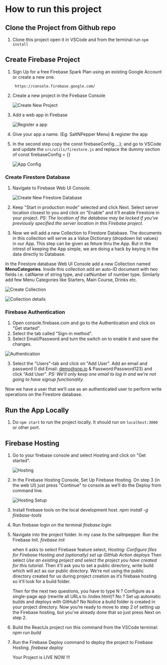 # How to run this project
## Clone the Project from Github repo 

1. Clone this project open it in VSCode and from the terminal run 
	`npm install`

## Create Firebase Project 

1. Sign Up for a free Firebase Spark Plan using an existing Google Account or create a new one.
		
		https://console.firebase.google.com/

2. Create a new project in the Firebase Console

	![Create New Project](/src/assets/help/create_project.png)

3. Add a web app in Firebase

	![Register a app](/src/assets/help/add_an_app.png)

4. Give your app a name. (Eg: SaltNPepper Menu) & register the app

5. In the second step copy the 
	const firebaseConfig....}; 
	and go to VSCode and update the `src/utils/firestore.js` and replace the dummy section of const firebaseConfig = {}

	![App Config](/src/assets/help/app_config.png)

### Create Firestore Database

1. Navigate to Firebase Web UI Console.

	![Create New Firestore Database](/src/assets/help/create_firestore.png)

2. Keep "Start in production mode" selected and click Next. Select server location closest to you and click on "Enable" and it’ll enable Firestore in your project.
*PS: The location of the database may be locked if you've previously specified the server location in this Firebase project.*

3. Now we will add a new Collection to Firestore Database. The documents in this collection will serve as a Value Dictionary (dropdown list values) in our App. This step can be given as feture thru the App. But in the intrest of keeping the App simple, we are doing a hack by keying in the data directly to Database.

In the Firestore database Web UI Console add a new Collection named **MenuCategories**. Inside this collection add an auto-ID document with two fields i.e. catName of string type, and catNumber of number type. Similarly add few Menu Categories like Starters, Main Course, Drinks etc.

![Create Collection](/src/assets/help/menu_cat_collection_creation.png)

![Collection details](/src/assets/help/menu_categories.png)

### Firebase Authentication

1. Open console.firebase.com and go to the Authentication and click on "Get started".
2. Select the tab called "Sign-in method".
3. Select Email/Password and turn the switch on to enable it and save the changes.

![Authentication](/src/assets/help/firebase_auth.png)

3. Select the "Users"-tab and click on "Add User". Add an email and password (I did Email: demo@snp.io & Password:Password123) and click "Add User". 
*PS: We’ll only keep one email to log in and we’re not going to have signup functionality.*

Now we have a user that we’ll use as an authenticated user to perform write operations on the Firestore database.

## Run the App Locally

1. Do `npm start` to run the project locally. It should run on `localhost:3000` or other port.

## Firebase Hosting

1. Go to your firebase console and select Hosting and click on "Get started".

	![Hosting](/src/assets/help/hosting.png)

2. In the Firebase Hosting Console, Set Up Firebase Hosting. On step 3 (in the web UI) just press "Continue" to console as we’ll do the Deploy from command line.

	![Hosting Setup](/src/assets/help/hosting_config.png)


3. Install firebase tools on the local development host.
	*npm install -g firebase-tools*

4. Run firebase login on the terminal
	*firebase login*

5. Navigate into the project folder. In my case its the saltnpepper. Run the Firebase Init. 
	*firebase init*

    when it asks to select Firebase feature select, 
		*Hosting: Configure files for Firebase Hosting and (optionally) set up GitHub Action deploys*
	Then select 
		*Use an existing project and select the project you have created for this tutorial.*
	Then it’ll ask you to set a public directory, write build which will act as our public directory. We’re not using the public directory created for us during project creation as it’s firebase hosting so it’ll look for a build folder.
	
	Then for the next two questions, you have to type N
		? Configure as a single-page app (rewrite all URLs to /index.html)? No
		? Set up automatic builds and deploys with GitHub? No
	Notice a build folder is created in your project directory. Now you’re ready to move to step 2 of setting up the Firebase hosting, but you’ve already done that so just press Next on step 2.

6. Build the ReactJs project run this command from the VSCode terminal:
	*npm run build*

7. Run the Firebase Deploy command to deploy the project to Firebase Hosting.
 	*firebase deploy*

	Your Project is LIVE NOW !!!

